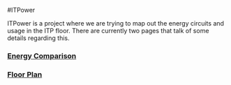 #ITPower

ITPower is a project where we are trying to map out the energy circuits and usage in the ITP floor. There are currently two pages that talk of some details regarding this.


### [Energy Comparison](http://itpnyu.github.io/ITPower/EnergyComparison/index.html)

### [Floor Plan](http://itpnyu.github.io/ITPower/FloorPlan/index.html)
